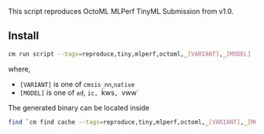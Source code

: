 This script reproduces OctoML MLPerf TinyML Submission from v1.0. 
## Install 
```bash
cm run script --tags=reproduce,tiny,mlperf,octoml,_[VARIANT],_[MODEL]
```
where,
* `[VARIANT]` is one of `cmsis_nn`,`native`
* `[MODEL]` is one of `ad`, `ic, `kws`, `vww`

The generated binary can be located inside
```bash
find `cm find cache --tags=reproduce,tiny,mlperf,octoml,_[VARIANT],_[MODEL]
```
